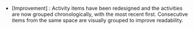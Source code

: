 - [Improvement] : Activity items have been redesigned and the activities are now grouped chronologically, with the most recent first. Consecutive items from the same space are visually grouped to improve readability.